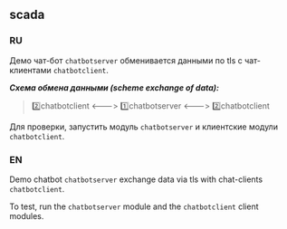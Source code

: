 ## scada
### RU

Демо чат-бот `chatbotserver` обменивается данными по tls с чат-клиентами `chatbotclient`.    


***Схема обмена данными (scheme exchange of data):***

>:two:chatbotclient <---> :one:chatbotserver <---> :two:chatbotclient   
 			

Для проверки, запустить модуль `chatbotserver` и клиентские модули `chatbotclient`. 


### EN

Demo chatbot `chatbotserver` exchange  data via tls with chat-clients `chatbotclient`.   

To test, run the `chatbotserver` module and the `chatbotclient` client modules.

